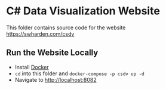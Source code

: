# C# Data Visualization Website

This folder contains source code for the website
https://swharden.com/csdv

## Run the Website Locally

* Install [Docker](https://www.docker.com/)
* `cd` into this folder and `docker-compose -p csdv up -d`
* Navigate to [http://localhost:8082](http://localhost:8082)